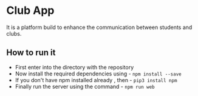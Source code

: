 # Club App
It is a platform build to enhance the communication between students and clubs.

## How to run it
* First enter into the directory with the repository
* Now install the required dependencies using - ``npm install --save ``
* If you don't have npm installed already , then - ``pip3 install npm``
* Finally run the server using the command - ``npm run web``